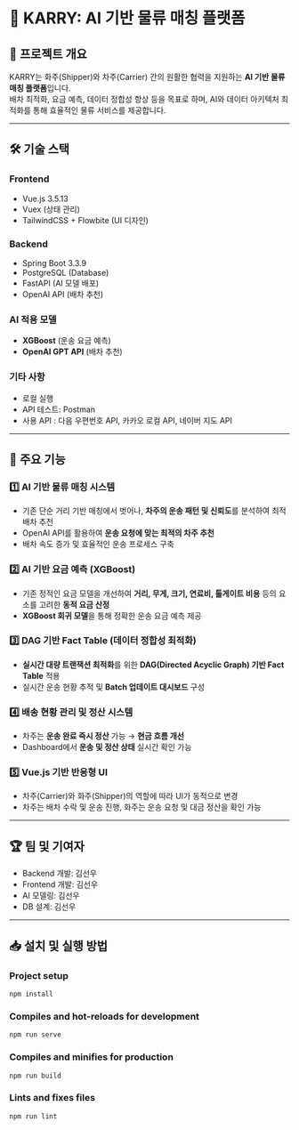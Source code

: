 # 🚛 KARRY: AI 기반 물류 매칭 플랫폼

## 📌 프로젝트 개요

KARRY는 화주(Shipper)와 차주(Carrier) 간의 원활한 협력을 지원하는 **AI 기반 물류 매칭 플랫폼**입니다.  
배차 최적화, 요금 예측, 데이터 정합성 향상 등을 목표로 하며, AI와 데이터 아키텍처 최적화를 통해 효율적인 물류 서비스를 제공합니다.

---

## 🛠 기술 스택

### **Frontend**
- Vue.js 3.5.13
- Vuex (상태 관리)
- TailwindCSS + Flowbite (UI 디자인)

### **Backend**
- Spring Boot 3.3.9
- PostgreSQL (Database)
- FastAPI (AI 모델 배포)
- OpenAI API (배차 추천)

### **AI 적용 모델**
- **XGBoost** (운송 요금 예측)
- **OpenAI GPT API** (배차 추천)

### **기타 사항**
- 로컬 실행
- API 테스트: Postman
- 사용 API : 다음 우편번호 API, 카카오 로컬 API, 네이버 지도 API

---

## 🔑 주요 기능

### 1️⃣ **AI 기반 물류 매칭 시스템**
- 기존 단순 거리 기반 매칭에서 벗어나, **차주의 운송 패턴 및 신뢰도**를 분석하여 최적 배차 추천
- OpenAI API를 활용하여 **운송 요청에 맞는 최적의 차주 추천**
- 배차 속도 증가 및 효율적인 운송 프로세스 구축

### 2️⃣ **AI 기반 요금 예측 (XGBoost)**
- 기존 정적인 요금 모델을 개선하여 **거리, 무게, 크기, 연료비, 톨게이트 비용** 등의 요소를 고려한 **동적 요금 산정**
- **XGBoost 회귀 모델**을 통해 정확한 운송 요금 예측 제공

### 3️⃣ **DAG 기반 Fact Table (데이터 정합성 최적화)**
- **실시간 대량 트랜잭션 최적화**를 위한 **DAG(Directed Acyclic Graph) 기반 Fact Table** 적용
- 실시간 운송 현황 추적 및 **Batch 업데이트 대시보드** 구성

### 4️⃣ **배송 현황 관리 및 정산 시스템**
- 차주는 **운송 완료 즉시 정산** 가능 → **현금 흐름 개선**
- Dashboard에서 **운송 및 정산 상태** 실시간 확인 가능

### 5️⃣ **Vue.js 기반 반응형 UI**
- 차주(Carrier)와 화주(Shipper)의 역할에 따라 UI가 동적으로 변경
- 차주는 배차 수락 및 운송 진행, 화주는 운송 요청 및 대금 정산을 확인 가능

---

## 🏆 팀 및 기여자
- Backend 개발: 김선우
- Frontend 개발: 김선우
- AI 모델링: 김선우
- DB 설계: 김선우

---

## 📥 설치 및 실행 방법

### Project setup
<pre><code>npm install</code></pre>

### Compiles and hot-reloads for development
<pre><code>npm run serve</code></pre>

### Compiles and minifies for production
<pre><code>npm run build</code></pre>

### Lints and fixes files
<pre><code>npm run lint</code></pre>
